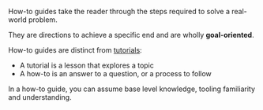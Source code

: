 
How-to guides take the reader through the steps required to solve a real-world problem.

They are directions to achieve a specific end and are wholly **goal-oriented**.

How-to guides are distinct from [tutorials](../tutorial/):
- A tutorial is a lesson that explores a topic
- A how-to is an answer to a question, or a process to follow

In a how-to guide, you can assume base level knowledge, tooling familiarity and understanding.
